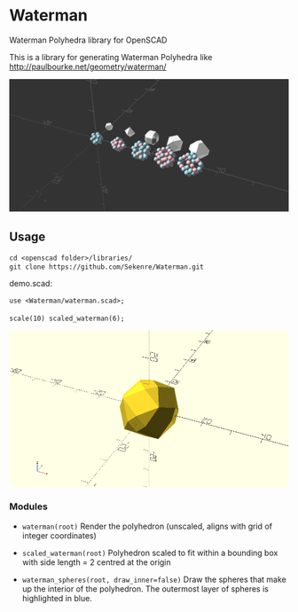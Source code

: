 # Waterman
Waterman Polyhedra library for OpenSCAD

This is a library for generating Waterman Polyhedra like http://paulbourke.net/geometry/waterman/

![preview](waterman.png "Waterman Polyhedra with roots 1 to 5")

## Usage

```
cd <openscad folder>/libraries/
git clone https://github.com/Sekenre/Waterman.git
```

demo.scad:

```
use <Waterman/waterman.scad>;

scale(10) scaled_waterman(6);
```

![result](demo.png "Result of rendering demo.scad")

### Modules

* `waterman(root)` Render the polyhedron (unscaled, aligns with grid of integer coordinates)

* `scaled_waterman(root)` Polyhedron scaled to fit within a bounding box with side length = 2 centred at the origin

* `waterman_spheres(root, draw_inner=false)` Draw the spheres that make up the interior of the polyhedron. The outermost layer of spheres is highlighted in blue.


